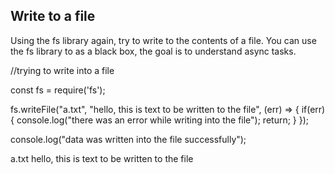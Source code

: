 ## Write to a file
Using the fs library again, try to write to the contents of a file.
You can use the fs library to as a black box, the goal is to understand async tasks.


//trying to write into a file

const fs = require('fs');

fs.writeFile("a.txt", "hello, this is text to be written to the file", (err) => {
    if(err) {
        console.log("there was an error while writing into the file");
        return;
    }
});

console.log("data was written into the file successfully");


a.txt
hello, this is text to be written to the file